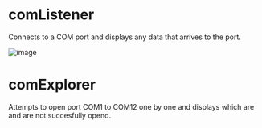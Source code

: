# comListener

Connects to a COM port and displays any data that arrives to the port.

![image](https://user-images.githubusercontent.com/2046227/85203400-97a55c00-b2db-11ea-87b2-8d7e5aa507ba.png)

# comExplorer

Attempts to open port COM1 to COM12 one by one and displays which are and are not succesfully opend.
